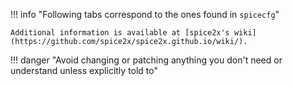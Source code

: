 !!! info "Following tabs correspond to the ones found in `spicecfg`"

	Additional information is available at [spice2x's wiki](https://github.com/spice2x/spice2x.github.io/wiki/).

!!! danger "Avoid changing or patching anything you don't need or understand unless explicitly told to"